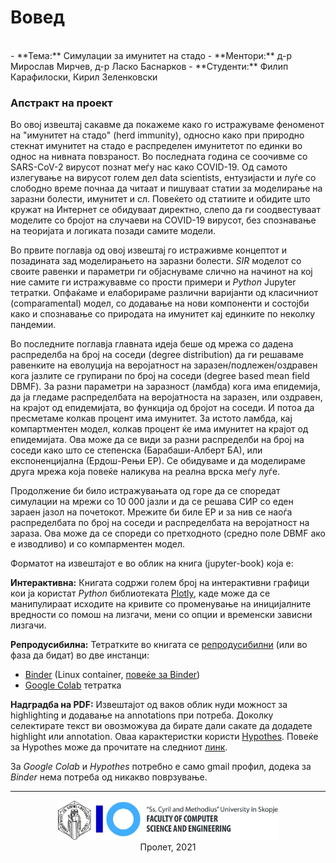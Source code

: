 # Вовед

<br> 
- **Тема:** Симулации за имунитет на стадо
- **Ментори:** д-р Мирослав Мирчев, д-р Ласко Баснарков
- **Студенти:** Филип Карафилоски, Кирил Зеленковски 

<br>

### Апстракт на проект
Во овој извештај сакавме да покажеме како го истражуваме феноменот на "имунитет на стадо" (herd immunity), односно како при природно стекнат имунитет на стадо е распределен имунитетот по единки во однос на нивната повзраност. Во последната година се соочивме со SARS-CoV-2 вирусот познат меѓу нас како COVID-19. Од самото излегување на вирусот голем дел data scientists, ентузијасти и луѓе со слободно време почнаа да читаат и пишуваат статии за моделирање на заразни болести, имунитет и сл. Повеќето од статиите и обидите што кружат на Интернет се обидуваат директно, слепо да ги соодвестуваат моделите со бројот на случаеви на COVID-19 вирусот, без спознавање 
на теоријата и логиката позади самите модели. 

Во првите поглавја од овој извештај го истраживме концептот и позадината зад моделирањето  на заразни болести. *SIR* моделот со своите равенки и параметри ги објаснуваме слично на начинот на кој ние самите ги истражувавме со прости примери и *Python* Jupyter тетратки. Опфаќаме и елаборираме различни варијанти од класичниот (comparamental) модел, со додавање на нови компоненти и состојби како и спознавање со природата на имунитет кај единките по неколку пандемии. 

Во последните поглавја главната идеја беше од мрежа со дадена распределба на број на соседи (degree distribution) да ги решаваме равенките на еволуција на веројатност на заразен/подлежен/оздравен кога јазлите се групирани по број на соседи (degree based mean field DBMF). За разни параметри на заразност (ламбда) кога има епидемија, да ја гледаме распределбата на веројатноста на заразен, или оздравен, на крајот од епидемијата, во функција од бројот на соседи. И потоа да пресметаме колкав процент има имунитет. За истото ламбда, кај компартментен модел, колкав процент ќе има имунитет на крајот од епидемијата. Ова може да се види за разни распределби на број на соседи како што се степенска (Барабаши-Алберт БА), или експоненцијална (Ердош-Рењи ЕР). Се обидуваме и да моделираме друга мрежа која повеќе наликува на реална врска меѓу луѓе. 

Продолжение би било истражувањата од горе да се споредат симулации на мрежи со 10 000 јазли и да се решава СИР со еден зараен јазол на почетокот. Мрежите би биле ЕР и за нив се наоѓа распределбата по број на соседи и распределбата на веројатност на зараза. Ова може да се спореди со претходното (средно поле DBMF ако е изводливо) и со компарментен модел.


Форматот на извештајот е во облик на книга (jupyter-book) која е: <br>

**Интерактивна:** Книгата содржи голем број на интерактивни графици кои ја користат *Python* библиотеката [Plotly](https://plotly.com/), каде може да се манипулираат исходите на кривите со променување на иницијалните вредности со помош на лизгачи, 
мени со опции и временски зависни лизгачи. 


**Репродусибилна:** Тетратките во книгата се <u>репродусибилни</u> (или во фаза да бидат) во две инстанци: 
- [Binder](https://gist.github.com/zelenkastiot/ca6f8dc92d1a9722a6e73dfb9ecd3265) (Linux container, [повеќе за Binder](https://blog.jupyter.org/mybinder-org-serves-two-million-launches-7543ae498a2a#:~:text=What%20is%20mybinder.org%3F,a%20collection%20of%20interactive%20notebooks.&text=All%20they%20have%20to%20do,without%20having%20to%20install%20anything.)) 
- [Google Colab](https://medium.com/deep-learning-turkey/google-colab-free-gpu-tutorial-e113627b9f5d#:~:text=What%20is%20Google%20Colab%3F,TensorFlow%2C%20PyTorch%2C%20and%20OpenCV.) тетратка

**Надградба на PDF:** Извештајот од ваков облик нуди можност за highlighting и додавање на annotations при потреба. Доколку селектирате текст ви овозможува да бирате дали сакате да додадете highlight или annotation. Оваа карактеристки користи [Hypothes](https://web.hypothes.is/). Повеќе за Hypothes може да прочитате на следниот [линк](https://web.hypothes.is/about/). 


За *Google Colab* и *Hypothes* потребно е само gmail профил, додека за *Binder* нема потреба од никакво поврзување. 



<hr>
<p align="center">
<img src="https://raw.githubusercontent.com/zelenelez/images/master/finki.jpg" width=70%;></img> <br>
Пролет, 2021
</p>
